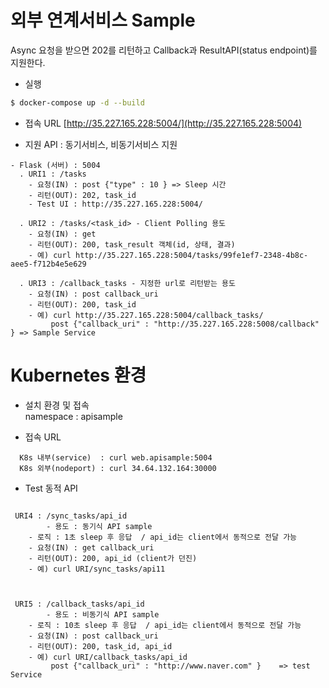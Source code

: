 # 외부 연계서비스 Sample

Async 요청을 받으면 202를 리턴하고 Callback과 ResultAPI(status endpoint)를 지원한다.

- 실행
```sh
$ docker-compose up -d --build
```

- 접속 URL
[http://35.227.165.228:5004/](http://35.227.165.228:5004)

- 지원 API : 동기서비스, 비동기서비스 지원
```
- Flask (서버) : 5004
  . URI1 : /tasks
	- 요청(IN) : post {"type" : 10 } => Sleep 시간
	- 리턴(OUT): 202, task_id
	- Test UI : http://35.227.165.228:5004/
  
  . URI2 : /tasks/<task_id>	- Client Polling 용도
	- 요청(IN) : get
	- 리턴(OUT): 200, task_result 객체(id, 상태, 결과)
	- 예) curl http://35.227.165.228:5004/tasks/99fe1ef7-2348-4b8c-aee5-f712b4e5e629
  
  . URI3 : /callback_tasks - 지정한 url로 리턴받는 용도
	- 요청(IN) : post callback_uri
	- 리턴(OUT): 200, task_id
	- 예) curl http://35.227.165.228:5004/callback_tasks/
	     post {"callback_uri" : "http://35.227.165.228:5008/callback" }	=> Sample Service
```

# Kubernetes 환경
- 설치 환경 및 접속    
  namespace : apisample

- 접속 URL
```  
  K8s 내부(service)  : curl web.apisample:5004
  K8s 외부(nodeport) : curl 34.64.132.164:30000      
```
- Test 동적 API
```

 URI4 : /sync_tasks/api_id
        - 용도 : 동기식 API sample
	- 로직 : 1초 sleep 후 응답  / api_id는 client에서 동적으로 전달 가능
	- 요청(IN) : get callback_uri
	- 리턴(OUT): 200, api_id (client가 던진)
	- 예) curl URI/sync_tasks/api11
	    


 URI5 : /callback_tasks/api_id	
        - 용도 : 비동기식 API sample
	- 로직 : 10초 sleep 후 응답  / api_id는 client에서 동적으로 전달 가능        
	- 요청(IN) : post callback_uri
	- 리턴(OUT): 200, task_id, api_id
	- 예) curl URI/callback_tasks/api_id
	     post {"callback_uri" : "http://www.naver.com" }	=> test Service

```
